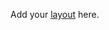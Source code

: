 Add your [layout](https://docs.anakeen.com/dynacase/3.2/dynacase-doc-core-reference/website/book/core-ref:cb3e2b97-ee6d-4cdf-aa25-b2e41d0d3156.html#core-ref:cb3e2b97-ee6d-4cdf-aa25-b2e41d0d3156) here.